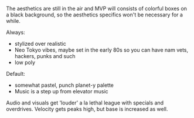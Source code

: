 
The aesthetics are still in the air and MVP will consists of colorful boxes on a black background, so the aesthetics
specifics won't be necessary for a while.

Always:
- stylized over realistic
- Neo Tokyo vibes, maybe set in the early 80s so you can have nam vets, hackers, punks and such
- low poly

Default:
- somewhat pastel, punch planet-y palette
- Music is a step up from elevator music

Audio and visuals get 'louder' a la lethal league with specials and overdrives. Velocity gets peaks high, but base is increased as well.